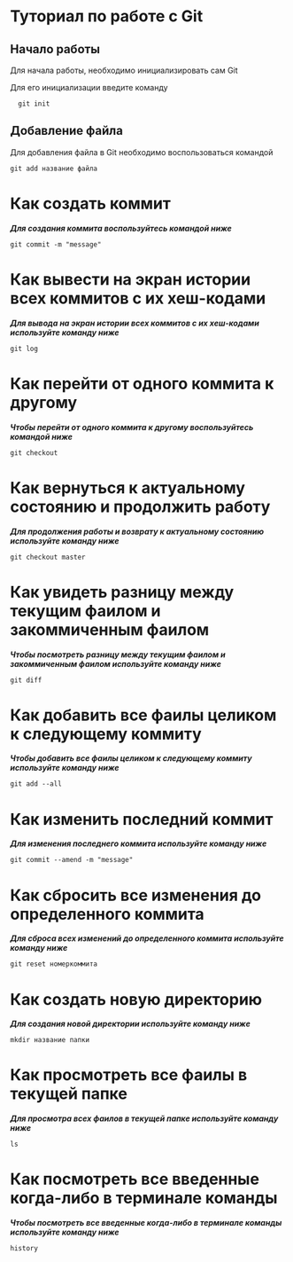 # Туториал по работе с Git

## Начало работы

Для начала работы, необходимо инициализировать сам Git

Для его инициализации введите команду 

```
  git init
```

## Добавление файла

Для добавления файла в Git необходимо воспользоваться командой 

```
git add название файла
```
# Как создать коммит

*__Для создания коммита воспользуйтесь командой ниже__*
~~~
git commit -m "message"
~~~

# Как вывести на экран истории всех коммитов с их хеш-кодами

*__Для вывода на экран истории всех коммитов с их хеш-кодами используйте команду ниже__*
~~~
git log
~~~

# Как перейти от одного коммита к другому

*__Чтобы перейти от одного коммита к другому воспользуйтесь командой ниже__*
~~~
git checkout
~~~

# Как вернуться к актуальному состоянию и продолжить работу

*__Для продолжения работы и возврату к актуальному состоянию используйте команду ниже__*
~~~
git checkout master
~~~

# Как увидеть разницу между текущим фаилом и закоммиченным фаилом

*__Чтобы посмотреть разницу между текущим фаилом и закоммиченным фаилом используйте команду ниже__*
~~~
git diff
~~~

# Как добавить все фаилы целиком к следующему коммиту

*__Чтобы добавить все фаилы целиком к следующему коммиту используйте команду ниже__*
~~~
git add --all
~~~

# Как изменить последний коммит

*__Для изменения последнего коммита используйте команду ниже__*
~~~
git commit --amend -m "message"
~~~

# Как сбросить все изменения до определенного коммита

*__Для сброса всех изменений до определенного коммита используйте команду ниже__*
~~~
git reset номеркоммита
~~~

# Как создать новую директорию

*__Для создания новой директории используйте команду ниже__*
~~~
mkdir название папки
~~~

# Как просмотреть все фаилы в текущей папке

*__Для просмотра всех фаилов в текущей папке используйте команду ниже__*
~~~
ls
~~~

# Как посмотреть все введенные когда-либо в терминале команды

*__Чтобы посмотреть все введенные когда-либо в терминале команды используйте команду ниже__*
~~~
history
~~~
